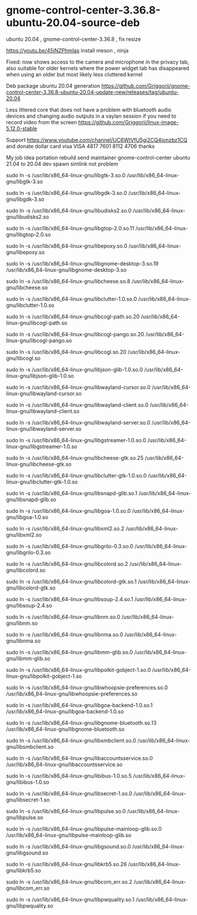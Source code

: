 # gnome-control-center-3.36.8-ubuntu-20.04-source-deb
ubuntu 20.04 , gnome-control-center-3.36.8 , fix resize

https://youtu.be/45iNZPhmIas install meson , ninja

Fixed: now shows access to the camera and microphone in the privacy tab, also suitable for older kernels where the power widget tab has disappeared when using an older but most likely less cluttered kernel

Deb package ubuntu 20.04 generation https://github.com/Griggorii/gnome-control-center-3.36.8-ubuntu-20.04-update-new/releases/tag/ubuntu-20.04

Less littered core that does not have a problem with bluetooth audio devices and changing audio outputs in a vaylan session if you need to record video from the screen https://github.com/Griggorii/linux-image-5.12.0-stable

Support https://www.youtube.com/channel/UC6WtVfU5gi2CQ4ionzbz1CQ and donate dollar card visa VISA 4817 7601 8112 4706 thanks

My job idea portation rebuild send maintainer gnome-control-center ubuntu 21.04 to 20.04 dev spawn simlink not problem

sudo ln -s /usr/lib/x86_64-linux-gnu/libgtk-3.so.0 /usr/lib/x86_64-linux-gnu/libgtk-3.so

sudo ln -s /usr/lib/x86_64-linux-gnu/libgdk-3.so.0 /usr/lib/x86_64-linux-gnu/libgdk-3.so

sudo ln -s /usr/lib/x86_64-linux-gnu/libudisks2.so.0 /usr/lib/x86_64-linux-gnu/libudisks2.so

sudo ln -s /usr/lib/x86_64-linux-gnu/libgtop-2.0.so.11 /usr/lib/x86_64-linux-gnu/libgtop-2.0.so

sudo ln -s /usr/lib/x86_64-linux-gnu/libepoxy.so.0 /usr/lib/x86_64-linux-gnu/libepoxy.so

sudo ln -s /usr/lib/x86_64-linux-gnu/libgnome-desktop-3.so.19 /usr/lib/x86_64-linux-gnu/libgnome-desktop-3.so

sudo ln -s /usr/lib/x86_64-linux-gnu/libcheese.so.8 /usr/lib/x86_64-linux-gnu/libcheese.so

sudo ln -s /usr/lib/x86_64-linux-gnu/libclutter-1.0.so.0 /usr/lib/x86_64-linux-gnu/libclutter-1.0.so

sudo ln -s /usr/lib/x86_64-linux-gnu/libcogl-path.so.20 /usr/lib/x86_64-linux-gnu/libcogl-path.so

sudo ln -s /usr/lib/x86_64-linux-gnu/libcogl-pango.so.20 /usr/lib/x86_64-linux-gnu/libcogl-pango.so

sudo ln -s /usr/lib/x86_64-linux-gnu/libcogl.so.20 /usr/lib/x86_64-linux-gnu/libcogl.so

sudo ln -s /usr/lib/x86_64-linux-gnu/libjson-glib-1.0.so.0 /usr/lib/x86_64-linux-gnu/libjson-glib-1.0.so

sudo ln -s /usr/lib/x86_64-linux-gnu/libwayland-cursor.so.0 /usr/lib/x86_64-linux-gnu/libwayland-cursor.so

sudo ln -s /usr/lib/x86_64-linux-gnu/libwayland-client.so.0 /usr/lib/x86_64-linux-gnu/libwayland-client.so

sudo ln -s /usr/lib/x86_64-linux-gnu/libwayland-server.so.0 /usr/lib/x86_64-linux-gnu/libwayland-server.so

sudo ln -s /usr/lib/x86_64-linux-gnu/libgstreamer-1.0.so.0 /usr/lib/x86_64-linux-gnu/libgstreamer-1.0.so

sudo ln -s /usr/lib/x86_64-linux-gnu/libcheese-gtk.so.25 /usr/lib/x86_64-linux-gnu/libcheese-gtk.so

sudo ln -s /usr/lib/x86_64-linux-gnu/libclutter-gtk-1.0.so.0 /usr/lib/x86_64-linux-gnu/libclutter-gtk-1.0.so

sudo ln -s /usr/lib/x86_64-linux-gnu/libsnapd-glib.so.1 /usr/lib/x86_64-linux-gnu/libsnapd-glib.so

sudo ln -s /usr/lib/x86_64-linux-gnu/libgoa-1.0.so.0 /usr/lib/x86_64-linux-gnu/libgoa-1.0.so

sudo ln -s /usr/lib/x86_64-linux-gnu/libxml2.so.2 /usr/lib/x86_64-linux-gnu/libxml2.so

sudo ln -s /usr/lib/x86_64-linux-gnu/libgrilo-0.3.so.0 /usr/lib/x86_64-linux-gnu/libgrilo-0.3.so

sudo ln -s /usr/lib/x86_64-linux-gnu/libcolord.so.2 /usr/lib/x86_64-linux-gnu/libcolord.so

sudo ln -s /usr/lib/x86_64-linux-gnu/libcolord-gtk.so.1 /usr/lib/x86_64-linux-gnu/libcolord-gtk.so

sudo ln -s /usr/lib/x86_64-linux-gnu/libsoup-2.4.so.1 /usr/lib/x86_64-linux-gnu/libsoup-2.4.so

sudo ln -s /usr/lib/x86_64-linux-gnu/libnm.so.0 /usr/lib/x86_64-linux-gnu/libnm.so

sudo ln -s /usr/lib/x86_64-linux-gnu/libnma.so.0 /usr/lib/x86_64-linux-gnu/libnma.so

sudo ln -s /usr/lib/x86_64-linux-gnu/libmm-glib.so.0 /usr/lib/x86_64-linux-gnu/libmm-glib.so

sudo ln -s /usr/lib/x86_64-linux-gnu/libpolkit-gobject-1.so.0 /usr/lib/x86_64-linux-gnu/libpolkit-gobject-1.so

sudo ln -s /usr/lib/x86_64-linux-gnu/libwhoopsie-preferences.so.0 /usr/lib/x86_64-linux-gnu/libwhoopsie-preferences.so

sudo ln -s /usr/lib/x86_64-linux-gnu/libgoa-backend-1.0.so.1 /usr/lib/x86_64-linux-gnu/libgoa-backend-1.0.so

sudo ln -s /usr/lib/x86_64-linux-gnu/libgnome-bluetooth.so.13 /usr/lib/x86_64-linux-gnu/libgnome-bluetooth.so

sudo ln -s /usr/lib/x86_64-linux-gnu/libsmbclient.so.0 /usr/lib/x86_64-linux-gnu/libsmbclient.so

sudo ln -s /usr/lib/x86_64-linux-gnu/libaccountsservice.so.0 /usr/lib/x86_64-linux-gnu/libaccountsservice.so

sudo ln -s /usr/lib/x86_64-linux-gnu/libibus-1.0.so.5 /usr/lib/x86_64-linux-gnu/libibus-1.0.so

sudo ln -s /usr/lib/x86_64-linux-gnu/libsecret-1.so.0 /usr/lib/x86_64-linux-gnu/libsecret-1.so

sudo ln -s /usr/lib/x86_64-linux-gnu/libpulse.so.0 /usr/lib/x86_64-linux-gnu/libpulse.so

sudo ln -s /usr/lib/x86_64-linux-gnu/libpulse-mainloop-glib.so.0 /usr/lib/x86_64-linux-gnu/libpulse-mainloop-glib.so

sudo ln -s /usr/lib/x86_64-linux-gnu/libgsound.so.0 /usr/lib/x86_64-linux-gnu/libgsound.so

sudo ln -s /usr/lib/x86_64-linux-gnu/libkrb5.so.26 /usr/lib/x86_64-linux-gnu/libkrb5.so

sudo ln -s /usr/lib/x86_64-linux-gnu/libcom_err.so.2 /usr/lib/x86_64-linux-gnu/libcom_err.so

sudo ln -s /usr/lib/x86_64-linux-gnu/libpwquality.so.1 /usr/lib/x86_64-linux-gnu/libpwquality.so





